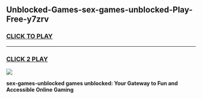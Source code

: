 
## Unblocked-Games-sex-games-unblocked-Play-Free-y7zrv
<h3>
<a href="https://premium76.site?title=sex-games-unblocked&ref=18A">CLICK TO PLAY</a></h3>
<hr>

<h3>
<a href="https://premium76.site?title=sex-games-unblocked&ref=18A">CLICK 2 PLAY</a>
  
</h3>

<a href="https://premium76.site?title=sex-games-unblocked&ref=18A"><img src="https://clearcache.store/games.png"></a>


**sex-games-unblocked games unblocked: Your Gateway to Fun and Accessible Online Gaming**
